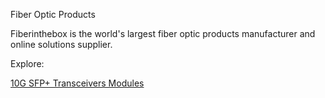 Fiber Optic Products 

Fiberinthebox is the world's largest fiber optic products manufacturer and online solutions supplier.   <br/>

Explore:

<a href="http://www.fiberinthebox.com/c/9/optical-fiber-transceivers-optical-fiber-transceivers-optical-fiber-transceivers-optical-fiber-products">10G SFP+ Transceivers Modules</a> <br/>
